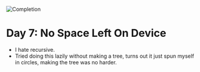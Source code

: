 
![Completion](https://img.shields.io/badge/Completed-Parts%201%20%26%202-green.svg)
<h1>Day 7: No Space Left On Device</h1>

* I hate recursive.
* Tried doing this lazily without making a tree, turns out it just spun myself in circles, making the tree was no harder.
